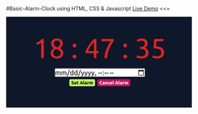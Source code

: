 #Basic-Alarm-Clock using HTML, CSS & Javascript
<a href="https://shehroze1995.github.io/Basic-Alarm-Clock/" target="_blank">Live Demo</a>  <<=

<img src="assets/preview.png">
